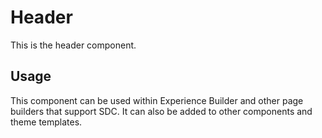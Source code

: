 
# Header

This is the header component.

## Usage

This component can be used within Experience Builder and other page builders
that support SDC. It can also be added to other components and theme templates.
